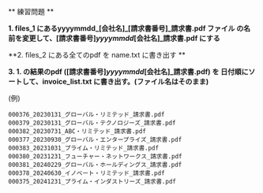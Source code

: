 

** 練習問題 **

**1. files_1 にあるyyyymmdd_[会社名]_[請求書番号]_請求書.pdf ファイル の名前を変更して、[請求書番号]_yyyymmdd_[会社名]_請求書.pdf にする**

**2. files_2 にある全てのpdf を name.txt に書き出す **

**3. 1. の結果のpdf ([請求書番号]_yyyymmdd_[会社名]_請求書.pdf) を 日付順にソートして、invoice_list.txt に書き出す。(ファイル名はそのまま)**


(例)
```
000376_20230131_グローバル・リミテッド_請求書.pdf
000379_20230131_グローバル・テクノロジーズ_請求書.pdf
000382_20230731_ABC・リミテッド_請求書.pdf
000377_20230930_グローバル・エンタープライズ_請求書.pdf
000383_20231031_プライム・リミテッド_請求書.pdf
000380_20231231_フューチャー・ネットワークス_請求書.pdf
000381_20240229_グローバル・ホールディングス_請求書.pdf
000378_20240630_イノベート・リミテッド_請求書.pdf
000375_20241231_プライム・インダストリーズ_請求書.pdf
```
